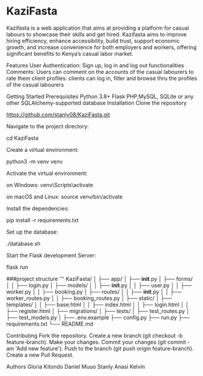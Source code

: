 # KaziFasta
Kazifasta is a web application that aims at providing a platform for casual labours to showcase their skills and get hired.
Kazifasta aims to improve hiring efficiency, enhance accessibility, build trust, support economic growth, and increase convenience for both employers and workers, offering significant benefits to Kenya’s casual labor market.

Features
User Authentication: Sign up, log in and log out functionalities
Comments: Users can comment on the accounts of the casual labourers to rate them
client profiles: clients can log in, filter and browse thru the profiles of the casual labourers

Getting Started
Prerequisites
Python 3.8+
Flask
PHP,MySQL, SQLite or any other SQLAlchemy-supported database
Installation
Clone the repository

https://github.com/stanly08/KaziFasta.git

Navigate to the project directory:

cd KaziFasta

Create a virtual environment:

python3 -m venv venv

Activate the virtual environment:

on Windows:
venv\Scripts\activate

on macOS and Linux:
source venv/bin/activate

Install the dependencies:

pip install -r requirements.txt

Set up the database:

./database.sh

Start the Flask development Server:

flask run

###project structure
'''
KaziFasta/
│
├── app/
│ ├── **init**.py
│ ├── forms/
│ │ ├── login.py
│ ├── models/
│ │ ├── **init**.py
│ │ ├── user.py
│ │ ├── worker.py
│ │ ├── booking.py
│ ├── routes/
│ │ ├── **init**.py
│ │ ├── worker_routes.py
│ │ ├── booking_routes.py
│ ├── static/
│ ├── templates/
│ │ ├── base.html
│ │ ├── index.html
│ │ ├── login.html
│ │ ├── register.html
│
├── migrations/
│
├── tests/
│ ├── test_routes.py
│ ├── test_models.py
│
├── .env.example
├── config.py
├── run.py
├── requirements.txt
└── README.md




Contributing
Fork the repository.
Create a new branch (git checkout -b feature-branch).
Make your changes.
Commit your changes (git commit -am 'Add new feature').
Push to the branch (git push origin feature-branch).
Create a new Pull Request.

Authors
Gloria Kitondo
Daniel Muuo
Stanly Anasi
Kelvin
